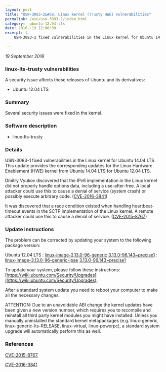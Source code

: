 ```yaml
---
layout: post
title: "USN-3083-2&#58; Linux kernel (Trusty HWE) vulnerabilities"
permalink: /usn/usn-3083-2/index.html
category:  ubuntu-12.04-lts
date: 2016--19 12:00:00
excerpt: |
    USN-3083-1 fixed vulnerabilities in the Linux kernel for Ubuntu 14.04 LTS. This update provides the corresponding updates for the Linux Hardware Enablement (HWE) kernel from Ubuntu 14.04 LTS for Ubuntu 12.04 LTS.
    
--- 
```

 
 

*19 September 2016*

### linux-lts-trusty vulnerabilities

A security issue affects these releases of Ubuntu and its derivatives:

* Ubuntu 12.04 LTS

### Summary

Several security issues were fixed in the kernel. 

### Software description

* linux-lts-trusty 

### Details

USN-3083-1 fixed vulnerabilities in the Linux kernel for Ubuntu 14.04 LTS. This update provides the corresponding updates for the Linux Hardware Enablement (HWE) kernel from Ubuntu 14.04 LTS for Ubuntu 12.04 LTS.

Dmitry Vyukov discovered that the IPv6 implementation in the Linux kernel did not properly handle options data, including a use-after-free. A local attacker could use this to cause a denial of service (system crash) or possibly execute arbitrary code. ([CVE-2016-3841](http://people.ubuntu.com/~ubuntu-security/cve/CVE-2016-3841))

It was discovered that a race condition existed when handling heartbeat- timeout events in the SCTP implementation of the Linux kernel. A remote attacker could use this to cause a denial of service. ([CVE-2015-8767](http://people.ubuntu.com/~ubuntu-security/cve/CVE-2015-8767)) 

### Update instructions

The problem can be corrected by updating your system to the following package version:

Ubuntu 12.04 LTS
 : [linux-image-3.13.0-96-generic](https://launchpad.net/ubuntu/+source/linux-lts-trusty) <span> [3.13.0-96.143~precise1](https://launchpad.net/ubuntu/+source/linux-lts-trusty/3.13.0-96.143~precise1) </span> 
 : [linux-image-3.13.0-96-generic-lpae](https://launchpad.net/ubuntu/+source/linux-lts-trusty) <span> [3.13.0-96.143~precise1](https://launchpad.net/ubuntu/+source/linux-lts-trusty/3.13.0-96.143~precise1) </span> 

To update your system, please follow these instructions: [https://wiki.ubuntu.com/Security/Upgrades](https://wiki.ubuntu.com/Security/Upgrades).

After a standard system update you need to reboot your computer to make all the necessary changes.

ATTENTION: Due to an unavoidable ABI change the kernel updates have been given a new version number, which requires you to recompile and reinstall all third party kernel modules you might have installed. Unless you manually uninstalled the standard kernel metapackages (e.g. linux-generic, linux-generic-lts-RELEASE, linux-virtual, linux-powerpc), a standard system upgrade will automatically perform this as well. 

### References

 
 [CVE-2015-8767](http://people.ubuntu.com/~ubuntu-security/cve/CVE-2015-8767), 

 [CVE-2016-3841](http://people.ubuntu.com/~ubuntu-security/cve/CVE-2016-3841)
 

